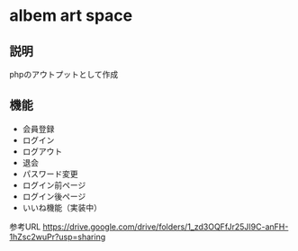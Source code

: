 albem art space
====

## 説明
phpのアウトプットとして作成


## 機能
- 会員登録
- ログイン
- ログアウト
- 退会
- パスワード変更
- ログイン前ページ
- ログイン後ページ
- いいね機能（実装中）

参考URL
https://drive.google.com/drive/folders/1_zd3OQFfJr25JI9C-anFH-1hZsc2wuPr?usp=sharing


